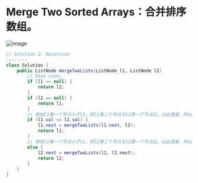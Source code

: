 Merge Two Sorted Arrays：合并排序数组。
===========

![image](https://user-images.githubusercontent.com/91653378/137281943-d3a7bcfe-4d03-4248-b675-26486a0c25d4.png)

```Java
// Solution 2: Recursion
--------
class Solution {
    public ListNode mergeTwoLists(ListNode l1, ListNode l2) 
        // base case;
        if (l1 == null) {
            return l2;
        }
        if (l2 == null) {
            return l1;
        }
        // 假如l1第一个节点小于l2，将l1第二个节点与l2第一个节点比，以此类推，所以l1.next = mergeTwoLists(l1.next, l2);
        if (l1.val <= l2.val) {
            l1.next = mergeTwoLists(l1.next, l2);
            return l1;
        }
        // 假如l2第一个节点小于l1，将l2第二个节点与l1第一个节点比，以此类推，所以l2.next = mergeTwoLists(l1, l2.next);
        else {
            l2.next = mergeTwoLists(l1, l2.next);
            return l2;
        }
    }
}
```
